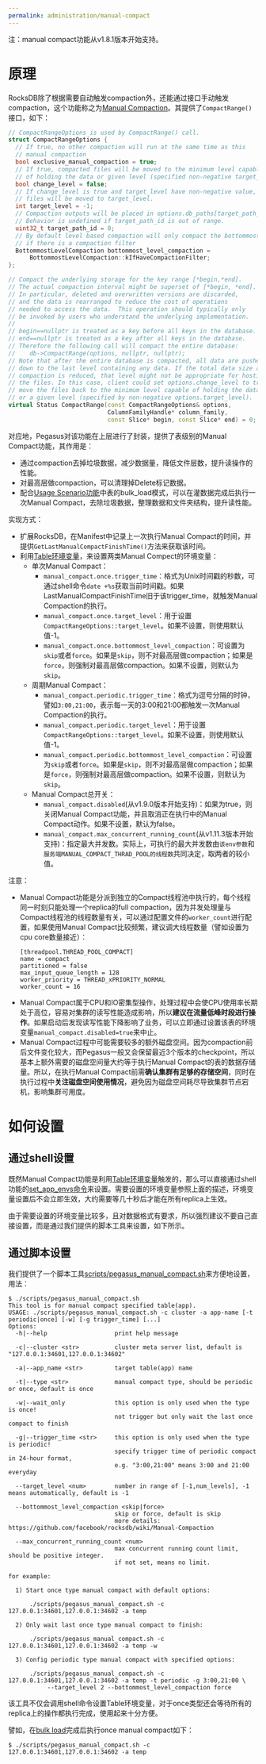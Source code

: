 ```yaml
---
permalink: administration/manual-compact
---
```


注：manual compact功能从v1.8.1版本开始支持。
# 原理

RocksDB除了根据需要自动触发compaction外，还能通过接口手动触发compaction，这个功能称之为[Manual Compaction](https://github.com/facebook/rocksdb/wiki/Manual-Compaction)。其提供了`CompactRange()`接口，如下：
```C++
// CompactRangeOptions is used by CompactRange() call.
struct CompactRangeOptions {
  // If true, no other compaction will run at the same time as this
  // manual compaction
  bool exclusive_manual_compaction = true;
  // If true, compacted files will be moved to the minimum level capable
  // of holding the data or given level (specified non-negative target_level).
  bool change_level = false;
  // If change_level is true and target_level have non-negative value, compacted
  // files will be moved to target_level.
  int target_level = -1;
  // Compaction outputs will be placed in options.db_paths[target_path_id].
  // Behavior is undefined if target_path_id is out of range.
  uint32_t target_path_id = 0;
  // By default level based compaction will only compact the bottommost level
  // if there is a compaction filter
  BottommostLevelCompaction bottommost_level_compaction =
      BottommostLevelCompaction::kIfHaveCompactionFilter;
};

// Compact the underlying storage for the key range [*begin,*end].
// The actual compaction interval might be superset of [*begin, *end].
// In particular, deleted and overwritten versions are discarded,
// and the data is rearranged to reduce the cost of operations
// needed to access the data.  This operation should typically only
// be invoked by users who understand the underlying implementation.
//
// begin==nullptr is treated as a key before all keys in the database.
// end==nullptr is treated as a key after all keys in the database.
// Therefore the following call will compact the entire database:
//    db->CompactRange(options, nullptr, nullptr);
// Note that after the entire database is compacted, all data are pushed
// down to the last level containing any data. If the total data size after
// compaction is reduced, that level might not be appropriate for hosting all
// the files. In this case, client could set options.change_level to true, to
// move the files back to the minimum level capable of holding the data set
// or a given level (specified by non-negative options.target_level).
virtual Status CompactRange(const CompactRangeOptions& options,
                            ColumnFamilyHandle* column_family,
                            const Slice* begin, const Slice* end) = 0;
```

对应地，Pegasus对该功能在上层进行了封装，提供了表级别的Manual Compact功能，其作用是：
* 通过compaction去掉垃圾数据，减少数据量，降低文件层数，提升读操作的性能。
* 对最高层做compaction，可以清理掉Delete标记数据。
* 配合[Usage Scenario功能](usage-scenario)中表的bulk_load模式，可以在灌数据完成后执行一次Manual Compact，去除垃圾数据，整理数据和文件夹结构，提升读性能。

实现方式：
* 扩展RocksDB，在Manifest中记录上一次执行Manual Compact的时间，并提供`GetLastManualCompactFinishTime()`方法来获取该时间。
* 利用[Table环境变量](table-env)，来设置两类Manual Compect的环境变量：
  * 单次Manual Compact：
    * `manual_compact.once.trigger_time`：格式为Unix时间戳的秒数，可通过shell命令`date +%s`获取当前时间戳。如果LastManualCompactFinishTime旧于该trigger_time，就触发Manual Compaction的执行。
    * `manual_compact.once.target_level`：用于设置`CompactRangeOptions::target_level`。如果不设置，则使用默认值-1。
    * `manual_compact.once.bottommost_level_compaction`：可设置为`skip`或者`force`。如果是`skip`，则不对最高层做compaction；如果是`force`，则强制对最高层做compaction。如果不设置，则默认为`skip`。
  * 周期Manual Compact：
    * `manual_compact.periodic.trigger_time`：格式为逗号分隔的时钟，譬如`3:00,21:00`，表示每一天的3:00和21:00都触发一次Manual Compaction的执行。
    * `manual_compact.periodic.target_level`：用于设置`CompactRangeOptions::target_level`。如果不设置，则使用默认值-1。
    * `manual_compact.periodic.bottommost_level_compaction`：可设置为`skip`或者`force`。如果是`skip`，则不对最高层做compaction；如果是`force`，则强制对最高层做compaction。如果不设置，则默认为`skip`。
  * Manual Compact总开关：
    * `manual_compact.disabled`(从v1.9.0版本开始支持)：如果为true，则关闭Manual Compact功能，并且取消正在执行中的Manual Compact动作。如果不设置，默认为false。
    * `manual_compact.max_concurrent_running_count`(从v1.11.3版本开始支持)：指定最大并发数。实际上，可执行的最大并发数由`该env参数`和`服务端MANUAL_COMPACT_THRAD_POOL的线程数`共同决定，取两者的较小值。

注意：
* Manual Compact功能是分派到独立的Compact线程池中执行的，每个线程同一时刻只能处理一个replica的full compaction，因为并发处理量与Compact线程池的线程数量有关，可以通过配置文件的`worker_count`进行配置，如果使用Manual Compact比较频繁，建议调大线程数量（譬如设置为cpu core数量接近）：
  ```
  [threadpool.THREAD_POOL_COMPACT]
  name = compact
  partitioned = false
  max_input_queue_length = 128
  worker_priority = THREAD_xPRIORITY_NORMAL
  worker_count = 16
  ```
* Manual Compact属于CPU和IO密集型操作，处理过程中会使CPU使用率长期处于高位，容易对集群的读写性能造成影响，所以**建议在流量低峰时段进行操作**。如果启动后发现读写性能下降影响了业务，可以立即通过设置该表的环境变量`manual_compact.disabled=true`来中止。
* Manual Compact过程中可能需要较多的额外磁盘空间。因为compaction前后文件变化较大，而Pegasus一般又会保留最近3个版本的checkpoint，所以基本上额外需要的磁盘空间量大约等于执行Manual Compact的表的数据存储量。所以，在执行Manual Compact前需**确认集群有足够的存储空间**，同时在执行过程中**关注磁盘空间使用情况**，避免因为磁盘空间耗尽导致集群节点宕机，影响集群可用度。

# 如何设置

## 通过shell设置

既然Manual Compact功能是利用[Table环境变量](table-env)触发的，那么可以直接通过shell功能的[set_app_envs命令](/_docs/zh/tools/shell.md#set_app_envs)来设置。需要设置的环境变量参照上面的描述，环境变量设置后不会立即生效，大约需要等几十秒后才能在所有replica上生效。

由于需要设置的环境变量比较多，且对数据格式有要求，所以强烈建议不要自己直接设置，而是通过我们提供的脚本工具来设置，如下所示。

## 通过脚本设置
我们提供了一个脚本工具[scripts/pegasus_manual_compact.sh](https://github.com/apache/incubator-pegasus/blob/master/scripts/pegasus_manual_compact.sh)来方便地设置，用法：
```
$ ./scripts/pegasus_manual_compact.sh 
This tool is for manual compact specified table(app).
USAGE: ./scripts/pegasus_manual_compact.sh -c cluster -a app-name [-t periodic|once] [-w] [-g trigger_time] [...]
Options:
  -h|--help                   print help message

  -c|--cluster <str>          cluster meta server list, default is "127.0.0.1:34601,127.0.0.1:34602"

  -a|--app_name <str>         target table(app) name

  -t|--type <str>             manual compact type, should be periodic or once, default is once

  -w|--wait_only              this option is only used when the type is once!
                              not trigger but only wait the last once compact to finish

  -g|--trigger_time <str>     this option is only used when the type is periodic!
                              specify trigger time of periodic compact in 24-hour format,
                              e.g. "3:00,21:00" means 3:00 and 21:00 everyday

  --target_level <num>        number in range of [-1,num_levels], -1 means automatically, default is -1

  --bottommost_level_compaction <skip|force>
                              skip or force, default is skip
                              more details: https://github.com/facebook/rocksdb/wiki/Manual-Compaction

  --max_concurrent_running_count <num>
                              max concurrent running count limit, should be positive integer.
                              if not set, means no limit.

for example:

  1) Start once type manual compact with default options:

      ./scripts/pegasus_manual_compact.sh -c 127.0.0.1:34601,127.0.0.1:34602 -a temp

  2) Only wait last once type manual compact to finish:

      ./scripts/pegasus_manual_compact.sh -c 127.0.0.1:34601,127.0.0.1:34602 -a temp -w

  3) Config periodic type manual compact with specified options:

      ./scripts/pegasus_manual_compact.sh -c 127.0.0.1:34601,127.0.0.1:34602 -a temp -t periodic -g 3:00,21:00 \
           --target_level 2 --bottommost_level_compaction force
```

该工具不仅会调用shell命令设置Table环境变量，对于once类型还会等待所有的replica上的操作都执行完成，使用起来十分方便。

譬如，在[bulk load](usage-scenario#支持场景)完成后执行once manual compact如下：
```
$ ./scripts/pegasus_manual_compact.sh -c 127.0.0.1:34601,127.0.0.1:34602 -a temp
```
